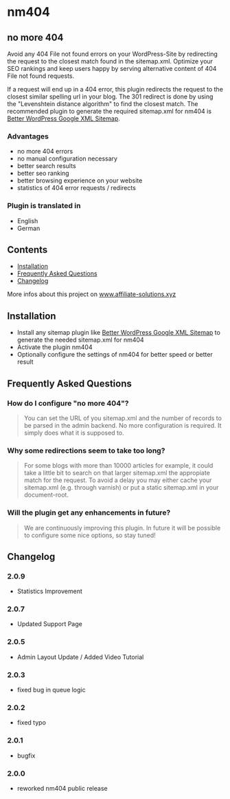 # nm404

## no more 404

Avoid any 404 File not found errors on your WordPress-Site by redirecting the request to the closest match found in the sitemap.xml.
Optimize your SEO rankings and keep users happy by serving alternative content of 404 File not found requests.

If a request will end up in a 404 error, this plugin redirects the request to the closest similar spelling url in your blog.
The 301 redirect is done by using the "Levenshtein distance algorithm" to find the closest match.
The recommended plugin to generate the required sitemap.xml for nm404 is <a href="https://wordpress.org/plugins/bwp-google-xml-sitemaps/" target="_blank">Better WordPress Google XML Sitemap</a>.

### Advantages

* no more 404 errors
* no manual configuration necessary
* better search results
* better seo ranking
* better browsing experience on your website
* statistics of 404 error requests / redirects

### Plugin is translated in

* English
* German

## Contents

- [Installation](#installation)
- [Frequently Asked Questions](#faq)
- [Changelog](#changelog)


More infos about this project on <a href="https://www.affiliate-solutions.xyz/produkte/nomore404/" target="_blank">www.affiliate-solutions.xyz</a>

<a name="installation"></a>
## Installation

* Install any sitemap plugin like <a href="https://wordpress.org/plugins/bwp-google-xml-sitemaps/" target="_blank">Better WordPress Google XML Sitemap</a> to generate the needed sitemap.xml for nm404
* Activate the plugin nm404
* Optionally configure the settings of nm404 for better speed or better result

<a name="faq"></a>
## Frequently Asked Questions

### How do I configure "no more 404"?

> You can set the URL of you sitemap.xml and the number of records to be parsed in the admin backend. No more configuration is required.
> It simply does what it is supposed to.

### Why some redirections seem to take too long?

> For some blogs with more than 10000 articles for example, it could take a little bit to search on that larger sitemap.xml the appropiate match for the request.
> To avoid a delay you may either cache your sitemap.xml (e.g. through varnish) or put a static sitemap.xml in your document-root.

### Will the plugin get any enhancements in future?

> We are continuously improving this plugin. In future it will be possible to configure some nice options, so stay tuned!

<a name="changelog"></a>
## Changelog

### 2.0.9

* Statistics Improvement

### 2.0.7

* Updated Support Page

### 2.0.5

* Admin Layout Update / Added Video Tutorial

### 2.0.3

* fixed bug in queue logic

### 2.0.2

* fixed typo

### 2.0.1

* bugfix

### 2.0.0
* reworked nm404 public release
